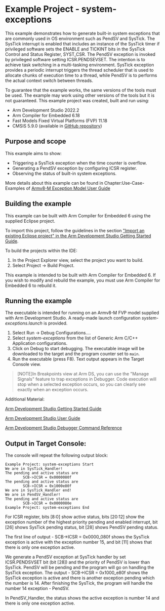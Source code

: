 # Example Project - system-exceptions

This example demonstrates how to generate built-in system exceptions that are commonly used in OS environment such as PendSV and SysTick. The SysTick interrupt is enabled that includes an instance of the SysTick timer if privileged software sets the ENABLE and TICKINT bits in the SysTick Control and Status Register, SYST_CSR. The PendSV exception is invoked by privileged software setting ICSR.PENDSEVSET. The intention is to achieve task switching in a multi-tasking environment. SysTick exception provides a periodic interrupt triggers the thread scheduler that is used to allocate chunks of execution time to a thread, while PendSV is to performs the actual context switch between threads.

To guarantee that the example works, the same versions of the tools must be used. The example may work using other versions of the tools but it is not guaranteed. This example project was created, built and run using:

- Arm Development Studio 2022.2
- Arm Compiler for Embedded 6.18
- Fast Models Fixed Virtual Platforms (FVP) 11.18
- CMSIS 5.9.0 (available in [GitHub repository](https://github.com/ARM-software/CMSIS_5))

## Purpose and scope

This example aims to show:

- Triggering a SysTick exception when the time counter is overflow.
- Generating a PendSV exception by configuring ICSR register.
- Observing the status of built-in system exceptions.

More details about this example can be found in Chapter:Use-Case-Examples of [Armv8-M Exception Model User Guide](https://developer.arm.com/documentation/107706/latest/)

## Building the example

This example can be built with Arm Compiler for Embedded 6 using the supplied Eclipse project.

To import this project, follow the guidelines in the section ["Import an existing Eclipse project" in the Arm Development Studio Getting Started Guide](https://developer.arm.com/documentation/101469/2022-1/Projects-and-examples-in-Arm-Development-Studio/Importing-and-exporting-projects/Import-an-existing-Eclipse-project?lang=en). 

To build the projects within the IDE:

1. In the Project Explorer view, select the project you want to build.
2. Select Project → Build Project.

This example is intended to be built with Arm Compiler for Embedded 6. If you wish to modify and rebuild the example, you must use Arm Compiler for Embedded 6 to rebuild it.


## Running the example

The executable is intended for running on an Armv8-M FVP model supplied with Arm Development Studio. A ready-made launch configuration *system-exceptions.launch* is provided.

1. Select Run → Debug Configurations....
2. Select *system-exceptions* from the list of Generic Arm C/C++ Application configurations.
3. Click on Debug to start debugging. The executable image will be downloaded to the target and the program counter set to `main`.
4. Run the executable (press F8). Text output appears in the Target Console view.

> [NOTE]In Breakpoints view at Arm DS, you can use the "Manage Signals" feature to trap exceptions in Debugger. Code execution will stop when a selected exception occurs, so you can clearly see exactly when an exception occurs. 

Additional Material:

[Arm Development Studio Getting Started Guide](https://developer.arm.com/documentation/101469)

[Arm Development Studio User Guide](https://developer.arm.com/documentation/101470)

[Arm Development Studio Debugger Command Reference](https://developer.arm.com/documentation/101471)

## Output in Target Console:

The console will repeat the following output block:

```
Example Project: system-exceptions Start
We are in SysTick_Handler! 
The pending and active status are 
        SCB->ICSR = 0x0000080f
The pending and active status are 
        SCB->ICSR = 0x1000e80f
We are in SysTick_Handler end! 
We are in PendSV_Handler! 
The pending and active status are 
        SCB->ICSR = 0x0000080e
Example Project: system-exceptions End
```

For ICSR register, bits [8:0] show active status, bits [20:12] show the exception number of the highest priority pending and enabled interrupt, bit [26] shows SysTick pending status, bit [28] shows PendSV pending status. 

The first line of output - SCB->ICSR = 0x0000_080f shows the SysTick exception is active with the exception number 15, and bit [11] shows that there is only one exception active. 

We generate a PendSV exception at SysTick handler by set ICSR.PENDSVSET bit (bit [28]) and the priority of PendSV is lower than SysTick. PendSV will be pending and the program will go on handling the SysTick exception. The output - SCB->ICSR = 0x1000_e80f shows the SysTick exception is active and there is another exception pending which the number is 14. After finishing the SysTick, the program will handle the number 14 exception - PendSV.

In PendSV_Handler, the status shows the active exception is number 14 and there is only one exception active. 

